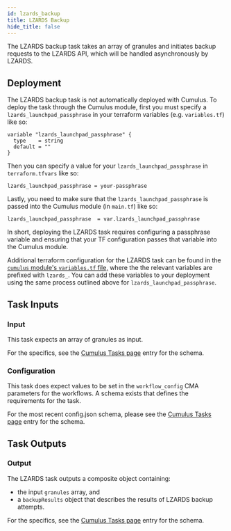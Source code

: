 ```yaml
---
id: lzards_backup
title: LZARDS Backup
hide_title: false
---
```


The LZARDS backup task takes an array of granules and initiates backup requests to the LZARDS API, which will be handled asynchronously by LZARDS.

## Deployment

The LZARDS backup task is not automatically deployed with Cumulus. To deploy the task through the Cumulus module, first you must specify a `lzards_launchpad_passphrase` in your terraform variables (e.g. `variables.tf`) like so:

```hcl
variable "lzards_launchpad_passphrase" {
  type    = string
  default = ""
}
```

Then you can specify a value for your `lzards_launchpad_passphrase` in `terraform.tfvars` like so:

```hcl
lzards_launchpad_passphrase = your-passphrase
```

Lastly, you need to make sure that the `lzards_launchpad_passphrase` is passed into the Cumulus module (in `main.tf`) like so:

```hcl
lzards_launchpad_passphrase  = var.lzards_launchpad_passphrase
```

In short, deploying the LZARDS task requires configuring a passphrase variable and ensuring that your TF configuration passes that variable into the Cumulus module.

Additional terraform configuration for the LZARDS task can be found in the [`cumulus` module's `variables.tf` file,](https://github.com/nasa/cumulus/blob/master/tf-modules/cumulus/variables.tf) where the the relevant variables are prefixed with `lzards_`. You can add these variables to your deployment using the same process outlined above for `lzards_launchpad_passphrase`.

## Task Inputs

### Input

This task expects an array of granules as input.

For the specifics, see the [Cumulus Tasks page](../tasks) entry for the schema.

### Configuration

This task does expect values to be set in the `workflow_config` CMA parameters for the workflows.  A schema exists that defines the requirements for the task.

For the most recent config.json schema, please see the [Cumulus Tasks page](../tasks) entry for the schema.

## Task Outputs

### Output

The LZARDS task outputs a composite object containing:

- the input `granules` array, and
- a `backupResults` object that describes the results of LZARDS backup attempts.

For the specifics, see the [Cumulus Tasks page](../tasks) entry for the schema.
